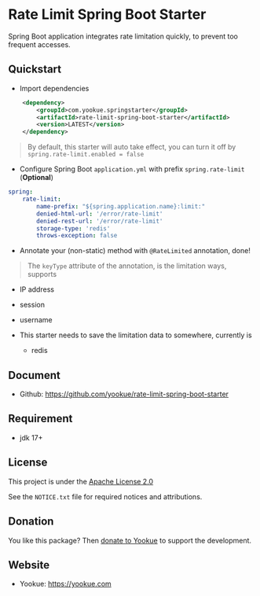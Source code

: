 # Rate Limit Spring Boot Starter

Spring Boot application integrates rate limitation quickly, to prevent too frequent accesses.

## Quickstart

- Import dependencies

```xml
    <dependency>
        <groupId>com.yookue.springstarter</groupId>
        <artifactId>rate-limit-spring-boot-starter</artifactId>
        <version>LATEST</version>
    </dependency>
```

> By default, this starter will auto take effect, you can turn it off by `spring.rate-limit.enabled = false`

- Configure Spring Boot `application.yml` with prefix `spring.rate-limit` (**Optional**)

```yml
spring:
    rate-limit:
        name-prefix: "${spring.application.name}:limit:"
        denied-html-url: '/error/rate-limit'
        denied-rest-url: '/error/rate-limit'
        storage-type: 'redis'
        throws-exception: false
```

- Annotate your (non-static)  method with `@RateLimited` annotation, done!

> The `keyType` attribute of the annotation, is the limitation ways, supports
  - IP address
  - session
  - username

- This starter needs to save the limitation data to somewhere, currently is
  - redis

## Document

- Github: https://github.com/yookue/rate-limit-spring-boot-starter

## Requirement

- jdk 17+

## License

This project is under the [Apache License 2.0](https://www.apache.org/licenses/LICENSE-2.0)

See the `NOTICE.txt` file for required notices and attributions.

## Donation

You like this package? Then [donate to Yookue](https://yookue.com/public/donate) to support the development.

## Website

- Yookue: https://yookue.com
